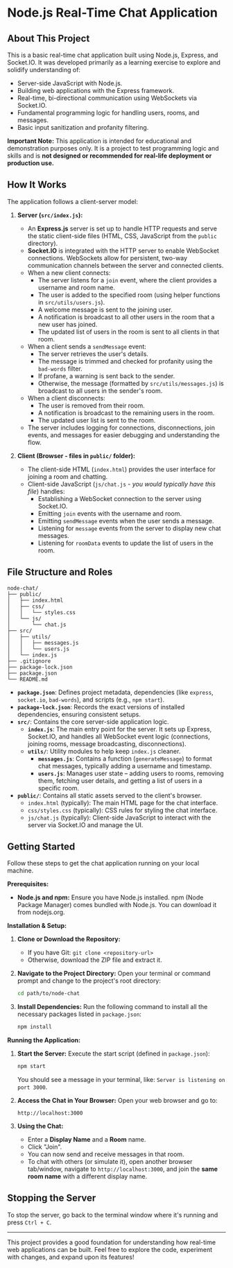 # Node.js Real-Time Chat Application

## About This Project

This is a basic real-time chat application built using Node.js, Express, and Socket.IO. It was developed primarily as a learning exercise to explore and solidify understanding of:

*   Server-side JavaScript with Node.js.
*   Building web applications with the Express framework.
*   Real-time, bi-directional communication using WebSockets via Socket.IO.
*   Fundamental programming logic for handling users, rooms, and messages.
*   Basic input sanitization and profanity filtering.

**Important Note:** This application is intended for educational and demonstration purposes only. It is a project to test programming logic and skills and is **not designed or recommended for real-life deployment or production use.**

## How It Works

The application follows a client-server model:

1.  **Server (`src/index.js`):**
    *   An **Express.js** server is set up to handle HTTP requests and serve the static client-side files (HTML, CSS, JavaScript from the `public` directory).
    *   **Socket.IO** is integrated with the HTTP server to enable WebSocket connections. WebSockets allow for persistent, two-way communication channels between the server and connected clients.
    *   When a new client connects:
        *   The server listens for a `join` event, where the client provides a username and room name.
        *   The user is added to the specified room (using helper functions in `src/utils/users.js`).
        *   A welcome message is sent to the joining user.
        *   A notification is broadcast to all other users in the room that a new user has joined.
        *   The updated list of users in the room is sent to all clients in that room.
    *   When a client sends a `sendMessage` event:
        *   The server retrieves the user's details.
        *   The message is trimmed and checked for profanity using the `bad-words` filter.
        *   If profane, a warning is sent back to the sender.
        *   Otherwise, the message (formatted by `src/utils/messages.js`) is broadcast to all users in the sender's room.
    *   When a client disconnects:
        *   The user is removed from their room.
        *   A notification is broadcast to the remaining users in the room.
        *   The updated user list is sent to the room.
    *   The server includes logging for connections, disconnections, join events, and messages for easier debugging and understanding the flow.

2.  **Client (Browser - files in `public/` folder):**
    *   The client-side HTML (`index.html`) provides the user interface for joining a room and chatting.
    *   Client-side JavaScript (`js/chat.js` - *you would typically have this file*) handles:
        *   Establishing a WebSocket connection to the server using Socket.IO.
        *   Emitting `join` events with the username and room.
        *   Emitting `sendMessage` events when the user sends a message.
        *   Listening for `message` events from the server to display new chat messages.
        *   Listening for `roomData` events to update the list of users in the room.

## File Structure and Roles
```
node-chat/
├── public/
│   ├── index.html
│   ├── css/
│   │   └── styles.css
│   └── js/
│       └── chat.js
├── src/
│   ├── utils/
│   │   ├── messages.js
│   │   └── users.js
│   └── index.js
├── .gitignore
├── package-lock.json
├── package.json
└── README.md
```
*   **`package.json`**: Defines project metadata, dependencies (like `express`, `socket.io`, `bad-words`), and scripts (e.g., `npm start`).
*   **`package-lock.json`**: Records the exact versions of installed dependencies, ensuring consistent setups.
*   **`src/`**: Contains the core server-side application logic.
    *   **`index.js`**: The main entry point for the server. It sets up Express, Socket.IO, and handles all WebSocket event logic (connections, joining rooms, message broadcasting, disconnections).
    *   **`utils/`**: Utility modules to help keep `index.js` cleaner.
        *   **`messages.js`**: Contains a function (`generateMessage`) to format chat messages, typically adding a username and timestamp.
        *   **`users.js`**: Manages user state – adding users to rooms, removing them, fetching user details, and getting a list of users in a specific room.
*   **`public/`**: Contains all static assets served to the client's browser.
    *   `index.html` (typically): The main HTML page for the chat interface.
    *   `css/styles.css` (typically): CSS rules for styling the chat interface.
    *   `js/chat.js` (typically): Client-side JavaScript to interact with the server via Socket.IO and manage the UI.

## Getting Started

Follow these steps to get the chat application running on your local machine.

**Prerequisites:**

*   **Node.js and npm:** Ensure you have Node.js installed. npm (Node Package Manager) comes bundled with Node.js. You can download it from nodejs.org.

**Installation & Setup:**

1.  **Clone or Download the Repository:**
    *   If you have Git: `git clone <repository-url>`
    *   Otherwise, download the ZIP file and extract it.

2.  **Navigate to the Project Directory:**
    Open your terminal or command prompt and change to the project's root directory:
    ```bash
    cd path/to/node-chat
    ```

3.  **Install Dependencies:**
    Run the following command to install all the necessary packages listed in `package.json`:
    ```bash
    npm install
    ```

**Running the Application:**

1.  **Start the Server:**
    Execute the start script (defined in `package.json`):
    ```bash
    npm start
    ```
    You should see a message in your terminal, like: `Server is listening on port 3000`.

2.  **Access the Chat in Your Browser:**
    Open your web browser and go to:
    ```
    http://localhost:3000
    ```

3.  **Using the Chat:**
    *   Enter a **Display Name** and a **Room** name.
    *   Click "Join".
    *   You can now send and receive messages in that room.
    *   To chat with others (or simulate it), open another browser tab/window, navigate to `http://localhost:3000`, and join the **same room name** with a different display name.

## Stopping the Server

To stop the server, go back to the terminal window where it's running and press `Ctrl + C`.

---

This project provides a good foundation for understanding how real-time web applications can be built. Feel free to explore the code, experiment with changes, and expand upon its features!

